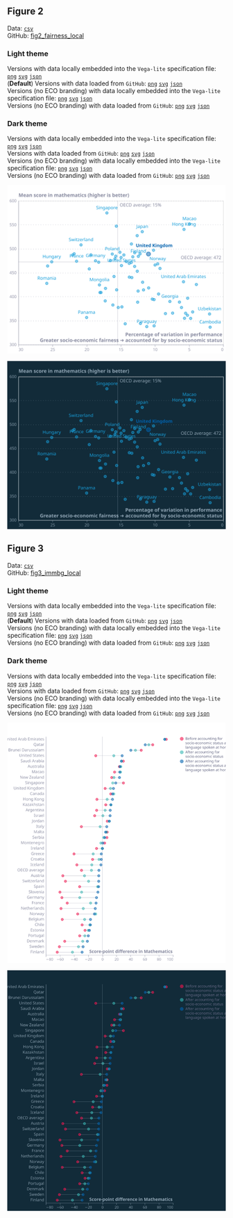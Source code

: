 ## Figure 2  

Data: [`csv`](data/fig2_fairness_local.csv)  
GitHub: [fig2_fairness_local](https://github.com/EconomicsObservatory/ECOvisualisations/tree/main/articles/what-can-the-uk-learn-from-the-latest-global-data-on-pupil-performance)  

### Light theme  

Versions with data locally embedded into the `Vega-lite` specification file: [`png`](visualisation/fig2_fairness_local_local.png) [`svg`](visualisation/fig2_fairness_local_local.svg) [`json`](visualisation/fig2_fairness_local_local.json)   
 (**Default**) Versions with data loaded from `GitHub`: [`png`](visualisation/fig2_fairness_local.png) [`svg`](visualisation/fig2_fairness_local.svg) [`json`](visualisation/fig2_fairness_local.json)  
Versions (no ECO branding) with data locally embedded into the `Vega-lite` specification file: [`png`](visualisation/fig2_fairness_local_local_no_branding.png) [`svg`](visualisation/fig2_fairness_local_local_no_branding.svg) [`json`](visualisation/fig2_fairness_local_local_no_branding.json)   
Versions (no ECO branding) with data loaded from `GitHub`: [`png`](visualisation/fig2_fairness_local_no_branding.png) [`svg`](visualisation/fig2_fairness_local_no_branding.svg) [`json`](visualisation/fig2_fairness_local_no_branding.json)   

### Dark theme  

Versions with data locally embedded into the `Vega-lite` specification file: [`png`](visualisation/fig2_fairness_local_local_dark.png) [`svg`](visualisation/fig2_fairness_local_local_dark.svg) [`json`](visualisation/fig2_fairness_local_local_dark.json)   
 Versions with data loaded from `GitHub`: [`png`](visualisation/fig2_fairness_local_dark.png) [`svg`](visualisation/fig2_fairness_local_dark.svg) [`json`](visualisation/fig2_fairness_local_dark.json)  
Versions (no ECO branding) with data locally embedded into the `Vega-lite` specification file: [`png`](visualisation/fig2_fairness_local_local_no_branding_dark.png) [`svg`](visualisation/fig2_fairness_local_local_no_branding_dark.svg) [`json`](visualisation/fig2_fairness_local_local_no_branding_dark.json)   
Versions (no ECO branding) with data loaded from `GitHub`: [`png`](visualisation/fig2_fairness_local_no_branding_dark.png) [`svg`](visualisation/fig2_fairness_local_no_branding_dark.svg) [`json`](visualisation/fig2_fairness_local_no_branding_dark.json)   

!["fig2_fairness_local"](visualisation/fig2_fairness_local.svg "fig2_fairness_local")

  

!["fig2_fairness_local_dark"](visualisation/fig2_fairness_local_dark.svg "fig2_fairness_local")

## Figure 3  

Data: [`csv`](data/fig3_immbg_local.csv)  
GitHub: [fig3_immbg_local](https://github.com/EconomicsObservatory/ECOvisualisations/tree/main/articles/what-can-the-uk-learn-from-the-latest-global-data-on-pupil-performance)  

### Light theme  

Versions with data locally embedded into the `Vega-lite` specification file: [`png`](visualisation/fig3_immbg_local_local.png) [`svg`](visualisation/fig3_immbg_local_local.svg) [`json`](visualisation/fig3_immbg_local_local.json)   
 (**Default**) Versions with data loaded from `GitHub`: [`png`](visualisation/fig3_immbg_local.png) [`svg`](visualisation/fig3_immbg_local.svg) [`json`](visualisation/fig3_immbg_local.json)  
Versions (no ECO branding) with data locally embedded into the `Vega-lite` specification file: [`png`](visualisation/fig3_immbg_local_local_no_branding.png) [`svg`](visualisation/fig3_immbg_local_local_no_branding.svg) [`json`](visualisation/fig3_immbg_local_local_no_branding.json)   
Versions (no ECO branding) with data loaded from `GitHub`: [`png`](visualisation/fig3_immbg_local_no_branding.png) [`svg`](visualisation/fig3_immbg_local_no_branding.svg) [`json`](visualisation/fig3_immbg_local_no_branding.json)   

### Dark theme  

Versions with data locally embedded into the `Vega-lite` specification file: [`png`](visualisation/fig3_immbg_local_local_dark.png) [`svg`](visualisation/fig3_immbg_local_local_dark.svg) [`json`](visualisation/fig3_immbg_local_local_dark.json)   
 Versions with data loaded from `GitHub`: [`png`](visualisation/fig3_immbg_local_dark.png) [`svg`](visualisation/fig3_immbg_local_dark.svg) [`json`](visualisation/fig3_immbg_local_dark.json)  
Versions (no ECO branding) with data locally embedded into the `Vega-lite` specification file: [`png`](visualisation/fig3_immbg_local_local_no_branding_dark.png) [`svg`](visualisation/fig3_immbg_local_local_no_branding_dark.svg) [`json`](visualisation/fig3_immbg_local_local_no_branding_dark.json)   
Versions (no ECO branding) with data loaded from `GitHub`: [`png`](visualisation/fig3_immbg_local_no_branding_dark.png) [`svg`](visualisation/fig3_immbg_local_no_branding_dark.svg) [`json`](visualisation/fig3_immbg_local_no_branding_dark.json)   

!["fig3_immbg_local"](visualisation/fig3_immbg_local.svg "fig3_immbg_local")

  

!["fig3_immbg_local_dark"](visualisation/fig3_immbg_local_dark.svg "fig3_immbg_local")

